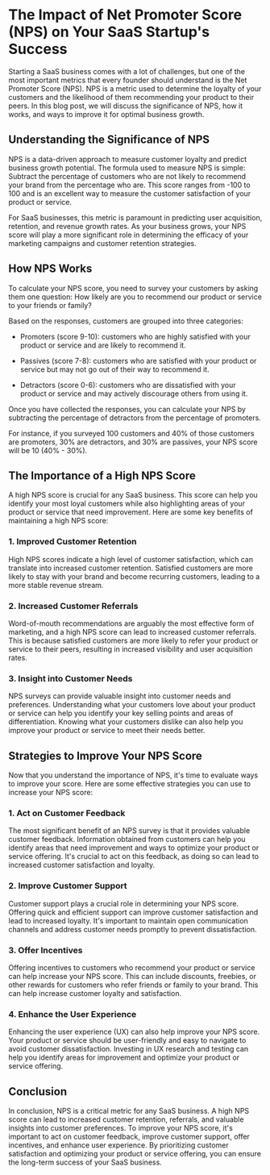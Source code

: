# The Impact of Net Promoter Score (NPS) on Your SaaS Startup's Success

Starting a SaaS business comes with a lot of challenges, but one of the most important metrics that every founder should understand is the Net Promoter Score (NPS). NPS is a metric used to determine the loyalty of your customers and the likelihood of them recommending your product to their peers. In this blog post, we will discuss the significance of NPS, how it works, and ways to improve it for optimal business growth.

## Understanding the Significance of NPS

NPS is a data-driven approach to measure customer loyalty and predict business growth potential. The formula used to measure NPS is simple: Subtract the percentage of customers who are not likely to recommend your brand from the percentage who are. This score ranges from -100 to 100 and is an excellent way to measure the customer satisfaction of your product or service.

For SaaS businesses, this metric is paramount in predicting user acquisition, retention, and revenue growth rates. As your business grows, your NPS score will play a more significant role in determining the efficacy of your marketing campaigns and customer retention strategies.

## How NPS Works

To calculate your NPS score, you need to survey your customers by asking them one question: How likely are you to recommend our product or service to your friends or family?

Based on the responses, customers are grouped into three categories:

- Promoters (score 9-10): customers who are highly satisfied with your product or service and are likely to recommend it.

- Passives (score 7-8): customers who are satisfied with your product or service but may not go out of their way to recommend it.

- Detractors (score 0-6): customers who are dissatisfied with your product or service and may actively discourage others from using it.

Once you have collected the responses, you can calculate your NPS by subtracting the percentage of detractors from the percentage of promoters.

For instance, if you surveyed 100 customers and 40% of those customers are promoters, 30% are detractors, and 30% are passives, your NPS score will be 10 (40% - 30%).

## The Importance of a High NPS Score

A high NPS score is crucial for any SaaS business. This score can help you identify your most loyal customers while also highlighting areas of your product or service that need improvement. Here are some key benefits of maintaining a high NPS score:

### 1. Improved Customer Retention

High NPS scores indicate a high level of customer satisfaction, which can translate into increased customer retention. Satisfied customers are more likely to stay with your brand and become recurring customers, leading to a more stable revenue stream.

### 2. Increased Customer Referrals

Word-of-mouth recommendations are arguably the most effective form of marketing, and a high NPS score can lead to increased customer referrals. This is because satisfied customers are more likely to refer your product or service to their peers, resulting in increased visibility and user acquisition rates.

### 3. Insight into Customer Needs

NPS surveys can provide valuable insight into customer needs and preferences. Understanding what your customers love about your product or service can help you identify your key selling points and areas of differentiation. Knowing what your customers dislike can also help you improve your product or service to meet their needs better.

## Strategies to Improve Your NPS Score

Now that you understand the importance of NPS, it's time to evaluate ways to improve your score. Here are some effective strategies you can use to increase your NPS score:

### 1. Act on Customer Feedback

The most significant benefit of an NPS survey is that it provides valuable customer feedback. Information obtained from customers can help you identify areas that need improvement and ways to optimize your product or service offering. It's crucial to act on this feedback, as doing so can lead to increased customer satisfaction and loyalty.

### 2. Improve Customer Support

Customer support plays a crucial role in determining your NPS score. Offering quick and efficient support can improve customer satisfaction and lead to increased loyalty. It's important to maintain open communication channels and address customer needs promptly to prevent dissatisfaction.

### 3. Offer Incentives

Offering incentives to customers who recommend your product or service can help increase your NPS score. This can include discounts, freebies, or other rewards for customers who refer friends or family to your brand. This can help increase customer loyalty and satisfaction.

### 4. Enhance the User Experience 

Enhancing the user experience (UX) can also help improve your NPS score. Your product or service should be user-friendly and easy to navigate to avoid customer dissatisfaction. Investing in UX research and testing can help you identify areas for improvement and optimize your product or service offering.

## Conclusion

In conclusion, NPS is a critical metric for any SaaS business. A high NPS score can lead to increased customer retention, referrals, and valuable insights into customer preferences. To improve your NPS score, it's important to act on customer feedback, improve customer support, offer incentives, and enhance user experience. By prioritizing customer satisfaction and optimizing your product or service offering, you can ensure the long-term success of your SaaS business.